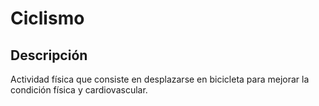 # Ciclismo

## Descripción
Actividad física que consiste en desplazarse en bicicleta para mejorar la condición física y cardiovascular.